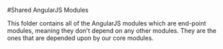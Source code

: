 #Shared AngularJS Modules

This folder contains all of the AngularJS modules which are end-point modules, meaning they don't depend on any other modules. They are the ones that are depended upon by our core modules.